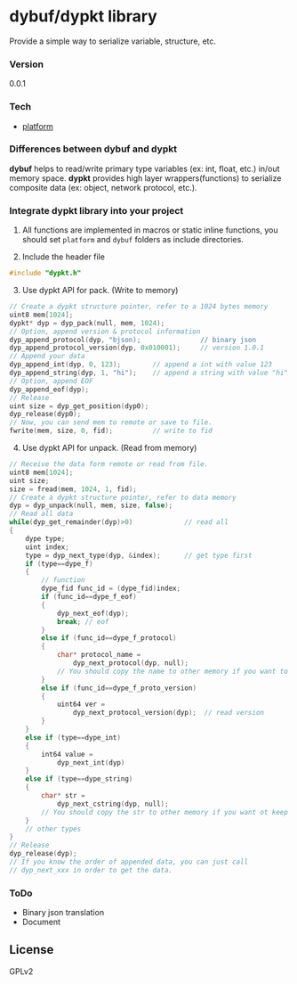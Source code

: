 # **dybuf/dypkt** library
Provide a simple way to serialize variable, structure, etc.

### Version
0.0.1

### Tech
* [platform](../platform/README.md)

### Differences between **dybuf** and **dypkt**
**dybuf** helps to read/write primary type variables (ex: int, float, etc.) in/out memory space.
**dypkt** provides high layer wrappers(functions) to serialize composite data (ex: object, network protocol, etc.). 

### Integrate **dypkt** library into your project
1. All functions are implemented in macros or static inline functions, you should set `platform` and `dybuf` folders as
   include directories.

2. Include the header file

```C
#include "dypkt.h"
```

3. Use dypkt API for pack. (Write to memory)

```C
// Create a dypkt structure pointer, refer to a 1024 bytes memory
uint8 mem[1024];
dypkt* dyp = dyp_pack(null, mem, 1024);
// Option, append version & protocol information
dyp_append_protocol(dyp, "bjson);               // binary json
dyp_append_protocol_version(dyp, 0x010001);     // version 1.0.1
// Append your data
dyp_append_int(dyp, 0, 123);        // append a int with value 123
dyp_append_string(dyp, 1, "hi");    // append a string with value "hi"
// Option, append EOF
dyp_append_eof(dyp);
// Release
uint size = dyp_get_position(dyp0);
dyp_release(dyp0);
// Now, you can send mem to remote or save to file.
fwrite(mem, size, 0, fid);          // write to fid
```

4. Use dypkt API for unpack. (Read from memory)

```C
// Receive the data form remote or read from file.
uint8 mem[1024];
uint size;
size = fread(mem, 1024, 1, fid);
// Create a dypkt structure pointer, refer to data memory
dyp = dyp_unpack(null, mem, size, false);
// Read all data
while(dyp_get_remainder(dyp)>0)             // read all
{
    dype type;
    uint index;
    type = dyp_next_type(dyp, &index);      // get type first
    if (type==dype_f)
    {
        // function
        dype_fid func_id = (dype_fid)index;
        if (func_id==dype_f_eof) 
        {
            dyp_next_eof(dyp);
            break; // eof
        }
        else if (func_id==dype_f_protocol)
        {
            char* protocol_name =
                dyp_next_protocol(dyp, null);
            // You should copy the name to other memory if you want to keep it.
        }
        else if (func_id==dype_f_proto_version)
        {
            uint64 ver =
                dyp_next_protocol_version(dyp);  // read version
        }
    }
    else if (type==dype_int)
    {
        int64 value =
            dyp_next_int(dyp)
    }
    else if (type==dype_string)
    {
        char* str =
            dyp_next_cstring(dyp, null);
        // You should copy the str to other memory if you want ot keep it.
    }
    // other types
}
// Release
dyp_release(dyp);
// If you know the order of appended data, you can just call 
// dyp_next_xxx in order to get the data.
```

### ToDo
- Binary json translation
- Document

License
---
GPLv2
